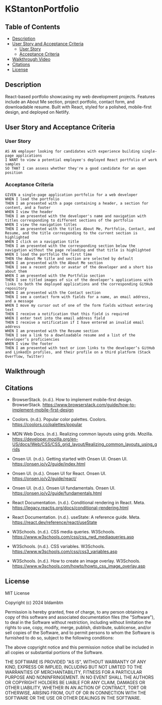 # KStantonPortfolio

## Table of Contents
- [Description](#description)
- [User Story and Acceptance Criteria](#user-story-and-acceptance-criteria)
  - [User Story](#user-story)
  - [Acceptance Criteria](#acceptance-criteria)
- [Walkthrough Video](#Walkthrough-Video)
- [Citations](#citations)
- [License](#license)

## Description
React-based portfolio showcasing my web development projects. Features include an About Me section, project portfolio, contact form, and downloadable resume. Built with React, styled for a polished, mobile-first design, and deployed on Netlify.

## User Story and Acceptance Criteria

### User Story
```
AS AN employer looking for candidates with experience building single-page applications
I WANT to view a potential employee's deployed React portfolio of work samples
SO THAT I can assess whether they're a good candidate for an open position
```

### Acceptance Criteria
```
GIVEN a single-page application portfolio for a web developer
WHEN I load the portfolio
THEN I am presented with a page containing a header, a section for content, and a footer
WHEN I view the header
THEN I am presented with the developer's name and navigation with titles corresponding to different sections of the portfolio
WHEN I view the navigation titles
THEN I am presented with the titles About Me, Portfolio, Contact, and Resume, and the title corresponding to the current section is highlighted
WHEN I click on a navigation title
THEN I am presented with the corresponding section below the navigation without the page reloading and that title is highlighted
WHEN I load the portfolio the first time
THEN the About Me title and section are selected by default
WHEN I am presented with the About Me section
THEN I see a recent photo or avatar of the developer and a short bio about them
WHEN I am presented with the Portfolio section
THEN I see titled images of six of the developer’s applications with links to both the deployed applications and the corresponding GitHub repository
WHEN I am presented with the Contact section
THEN I see a contact form with fields for a name, an email address, and a message
WHEN I move my cursor out of one of the form fields without entering text
THEN I receive a notification that this field is required
WHEN I enter text into the email address field
THEN I receive a notification if I have entered an invalid email address
WHEN I am presented with the Resume section
THEN I see a link to a downloadable resume and a list of the developer’s proficiencies
WHEN I view the footer
THEN I am presented with text or icon links to the developer’s GitHub and LinkedIn profiles, and their profile on a third platform (Stack Overflow, Twitter) 
```
## Walkthrough

## Citations

*   BrowserStack. (n.d.). How to implement mobile-first design. BrowserStack. https://www.browserstack.com/guide/how-to-implement-mobile-first-design

*   Coolors. (n.d.). Popular color palettes. Coolors. https://coolors.co/palettes/popular

*   MDN Web Docs. (n.d.). Realizing common layouts using grids. Mozilla. https://developer.mozilla.org/en-US/docs/Web/CSS/CSS_grid_layout/Realizing_common_layouts_using_grids

*   Onsen UI. (n.d.). Getting started with Onsen UI. Onsen UI. https://onsen.io/v2/guide/index.html

*   Onsen UI. (n.d.). Onsen UI for React. Onsen UI. https://onsen.io/v2/guide/react/

*   Onsen UI. (n.d.). Onsen UI fundamentals. Onsen UI. https://onsen.io/v2/guide/fundamentals.html

*   React Documentation. (n.d.). Conditional rendering in React. Meta. https://legacy.reactjs.org/docs/conditional-rendering.html

*   React Documentation. (n.d.). useState: A reference guide. Meta. https://react.dev/reference/react/useState

*   W3Schools. (n.d.). CSS media queries. W3Schools. https://www.w3schools.com/css/css_rwd_mediaqueries.asp

*   W3Schools. (n.d.). CSS variables. W3Schools. https://www.w3schools.com/css/css3_variables.asp

*   W3Schools. (n.d.). How to create an image overlay. W3Schools. https://www.w3schools.com/howto/howto_css_image_overlay.asp

## License
MIT License

Copyright (c) 2024 bldambtn

Permission is hereby granted, free of charge, to any person obtaining a copy
of this software and associated documentation files (the "Software"), to deal
in the Software without restriction, including without limitation the rights
to use, copy, modify, merge, publish, distribute, sublicense, and/or sell
copies of the Software, and to permit persons to whom the Software is
furnished to do so, subject to the following conditions:

The above copyright notice and this permission notice shall be included in all
copies or substantial portions of the Software.

THE SOFTWARE IS PROVIDED "AS IS", WITHOUT WARRANTY OF ANY KIND, EXPRESS OR
IMPLIED, INCLUDING BUT NOT LIMITED TO THE WARRANTIES OF MERCHANTABILITY,
FITNESS FOR A PARTICULAR PURPOSE AND NONINFRINGEMENT. IN NO EVENT SHALL THE
AUTHORS OR COPYRIGHT HOLDERS BE LIABLE FOR ANY CLAIM, DAMAGES OR OTHER
LIABILITY, WHETHER IN AN ACTION OF CONTRACT, TORT OR OTHERWISE, ARISING FROM,
OUT OF OR IN CONNECTION WITH THE SOFTWARE OR THE USE OR OTHER DEALINGS IN THE
SOFTWARE.